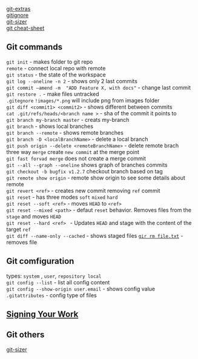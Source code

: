 
[git-extras](https://github.com/visionmedia/git-extras)  
[gitignore](https://gitignore.io)  
[git-sizer](https://github.com/github/git-sizer)  
[git cheat-sheet](https://gist.github.com/davfre/8313299)  
## Git commands

  `git init` - makes folder to git repo  
  `remote` - connect local repo with remote   
  `git status` - the state of the workspace   
  `git log --oneline -n 2` - shows only 2 last commits  
  `git commit –amend -m  "ADD Feature X, with docs"` - change last commit  
  `git restore .` - make files untracked    
  `.gitegnore`  `!images/*.png` will include png from images folder  
  `git diff <commit1> <commit2>` - shows different between commits  
  `cat .git/refs/heads/<branch name >` - sha of the commit it points to  
  `git branch my-branch master` - creats my-branch  
  `git branch` - shows local branches  
  `git branch --remote` - shows remote branches  
  `git branch -D <localBranchName>` - delete a local branch  
  `git push origin --delete <remoteBranchName>` - delete remote brach   
  three way `merge` create `new commit` at the merge point    
  `git fast forvad merge` does not create a merge commit  
  `git --all --graph --oneline` shows graph of branches commits    
  `git checkout -b bugfix v1.2.7` checkout branch based on tag    
  `git remote show origin` - remote show origin to see some details about remote  
  `git revert <ref>` - creates new commit removing `ref` commit   
  `git reset` - has three modes `soft` `mixed` `hard`    
  `git reset --soft <ref>` - moves `HEAD` to `<ref>`  
  `git reset --mixed <path>` - defaut `reset` behavior. Removes files from the `stage` and moves `HEAD`  
  `git reset --hard <ref> ` - Updates `HEAD` and stage with the content of the target  `ref`  
  `git diff --name-only --cached` - shows staged files
   [`gir rm file.txt`](https://stackoverflow.com/questions/2047465/how-can-i-delete-a-file-from-a-git-repository) - removes file

## Git comfiguration
  types: `system` , `user`, `repository local`  
  `git config --list` - list all config content  
  `git config --show-origin user.email` - shows config value  
  `.gitattributes` - config type of files

## [Signing Your Work](https://git-scm.com/book/en/v2/Git-Tools-Signing-Your-Work)  

## Git others
  [git-sizer](https://github.com/github/git-sizer)  


  




   
